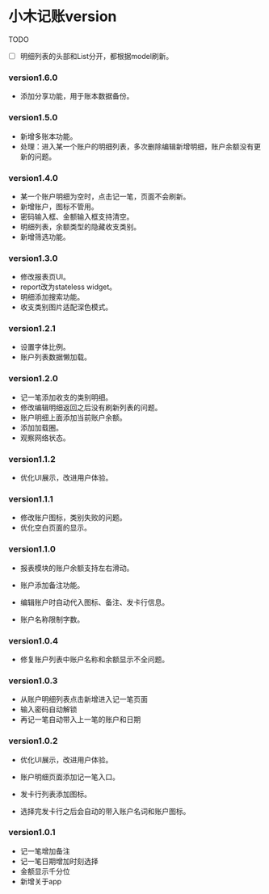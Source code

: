 # 小木记账version

TODO

- [ ] 明细列表的头部和List分开，都根据model刷新。

### version1.6.0

- 添加分享功能，用于账本数据备份。

### version1.5.0

- 新增多账本功能。
- 处理：进入某一个账户的明细列表，多次删除编辑新增明细，账户余额没有更新的问题。

### version1.4.0

- 某一个账户明细为空时，点击记一笔，页面不会刷新。
- 新增账户，图标不管用。
- 密码输入框、金额输入框支持清空。
- 明细列表，余额类型的隐藏收支类别。
- 新增筛选功能。

### version1.3.0

- 修改报表页UI。
- report改为stateless widget。
- 明细添加搜索功能。
- 收支类别图片适配深色模式。

### version1.2.1

- 设置字体比例。
- 账户列表数据懒加载。

### version1.2.0

- 记一笔添加收支的类别明细。
- 修改编辑明细返回之后没有刷新列表的问题。
- 账户明细上面添加当前账户余额。
- 添加加载圈。
- 观察网络状态。

### version1.1.2

- 优化UI展示，改进用户体验。

### version1.1.1

- 修改账户图标，类别失败的问题。
- 优化空白页面的显示。

### version1.1.0

- 报表模块的账户余额支持左右滑动。
- 账户添加备注功能。


- 编辑账户时自动代入图标、备注、发卡行信息。


- 账户名称限制字数。

### version1.0.4

- 修复账户列表中账户名称和余额显示不全问题。

### version1.0.3

- 从账户明细列表点击新增进入记一笔页面
- 输入密码自动解锁
- 再记一笔自动带入上一笔的账户和日期

### version1.0.2

- 优化UI展示，改进用户体验。

- 账户明细页面添加记一笔入口。
- 发卡行列表添加图标。
- 选择完发卡行之后会自动的带入账户名词和账户图标。

### version1.0.1

- 记一笔增加备注
- 记一笔日期增加时刻选择
- 金额显示千分位
- 新增关于app
